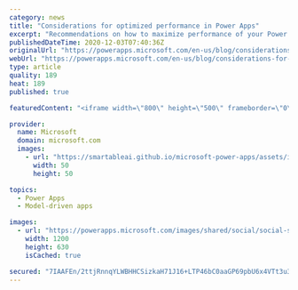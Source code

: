 ```yaml
---
category: news
title: "Considerations for optimized performance in Power Apps"
excerpt: "Recommendations on how to maximize performance of your Power Apps "
publishedDateTime: 2020-12-03T07:40:36Z
originalUrl: "https://powerapps.microsoft.com/en-us/blog/considerations-for-optimized-performance-in-power-apps/"
webUrl: "https://powerapps.microsoft.com/en-us/blog/considerations-for-optimized-performance-in-power-apps/"
type: article
quality: 189
heat: 189
published: true

featuredContent: "<iframe width=\"800\" height=\"500\" frameborder=\"0\" src=\"https://www.youtube.com/embed/jcKoqC9Vfmo\" allow=\"accelerometer; autoplay; encrypted-media; gyroscope; picture-in-picture\" allowfullscreen></iframe>"

provider:
  name: Microsoft
  domain: microsoft.com
  images:
    - url: "https://smartableai.github.io/microsoft-power-apps/assets/images/organizations/microsoft.com-50x50.jpg"
      width: 50
      height: 50

topics:
  - Power Apps
  - Model-driven apps

images:
  - url: "https://powerapps.microsoft.com/images/shared/social/social-share-post-ignite.png"
    width: 1200
    height: 630
    isCached: true

secured: "7IAAFEn/2ttjRnnqYLWBHHCSizkaH71J16+LTP46bC0aaGP69pbU6x4VTt3u36rvkyN4UVsgvLJoL+V+j3WxlAvFDbs+qwG49YemYqYQVqMdcDfPMj//fDzCBCm7f+yRvdvE4Wv0QG4hsJvYGAT78yOJL1ovQXiCVIHOdEGcQLvZmzW0kkXzHVU5cALMofCIXqbGqQFEpfZ7JHdSH1swIMbXHsPj8GMDb9XD+Cg2R+zZcjaADrJdEiFhPJwKSrWEpBy0Blx0p9Sse8N30JDaMRAj3fAT1GNFjiPwxGD0joeoDXCdQX/c4rswusXGd3shMum9kC5zBKffEO+VBUJTNtK+0jMV1688x3vy0OSR+QUaE2wgFCxFY40fZ9+LcraTTks5F3pbpwCf3UL7kvx4NWyjSS/qQPyPdDk7Ncd09ikZDIl7i0uOiVhHuOaHc9hicWnFVmhZBT+UB4BGkz0yBA==;fvP1Qo+JCO6ilnf3MYC1WQ=="
---
```


